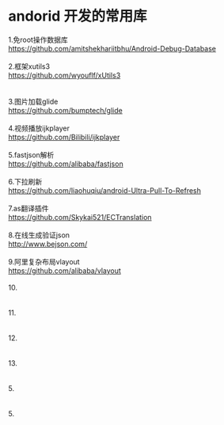 # andorid 开发的常用库</br>
1.免root操作数据库</br>
https://github.com/amitshekhariitbhu/Android-Debug-Database</br></br>
2.框架xutils3</br>
https://github.com/wyouflf/xUtils3 </br></br>                 
3.图片加载glide</br>
https://github.com/bumptech/glide</br></br>
4.视频播放ijkplayer </br>
https://github.com/Bilibili/ijkplayer</br></br>
5.fastjson解析</br>
https://github.com/alibaba/fastjson</br></br>
6.下拉刷新</br>
https://github.com/liaohuqiu/android-Ultra-Pull-To-Refresh</br></br>
7.as翻译插件</br>
https://github.com/Skykai521/ECTranslation</br></br> 
8.在线生成验证json </br>
http://www.bejson.com/</br></br>
9.阿里复杂布局vlayout</br>
https://github.com/alibaba/vlayout</br></br>
10.         </br></br></br>
11.         </br></br></br>
12.         </br></br></br>
13.         </br></br></br>
5.         </br></br></br>
5.         </br></br></br>
